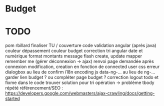 Budget
======

TODO
====
pom rbillard
finaliser TU / couverture code
validation angular (après java)
couleur dépassement
couleur budget
correction tri angular date et numérique
format montants
message flash create, update
mapper
remember me (gérer déconnexion -> ajax)
renvoi page demandée après connexion
modification, creation en fonction de connected user
css erreur
dialogbox au lieu de confirm
i18n
encoding js
data-ng-... au lieu de ng-...
garder lien budget ? ou compléter page budget ?
correction logout
todo et fixme dans le code
trouver solution pour tri opération -> problème tbody répété
référencement/SEO : https://developers.google.com/webmasters/ajax-crawling/docs/getting-started